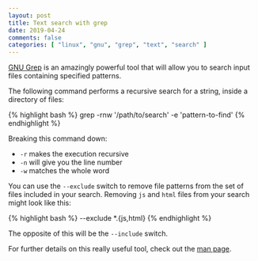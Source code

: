 ```yaml
---
layout: post
title: Text search with grep
date: 2019-04-24
comments: false
categories: [ "linux", "gnu", "grep", "text", "search" ]
---
```


[GNU Grep](https://www.gnu.org/software/grep/) is an amazingly powerful tool that will allow you to search input files containing specified patterns. 

The following command performs a recursive search for a string, inside a directory of files:

{% highlight bash %}
grep -rnw '/path/to/search' -e 'pattern-to-find'
{% endhighlight %}

Breaking this command down:

* `-r` makes the execution recursive
* `-n` will give you the line number
* `-w` matches the whole word

You can use the `--exclude` switch to remove file patterns from the set of files included in your search. Removing `js` and `html` files from your search might look like this:

{% highlight bash %}
--exclude *.{js,html}
{% endhighlight %}

The opposite of this will be the `--include` switch.

For further details on this really useful tool, check out the [man page](http://linuxcommand.org/lc3_man_pages/grep1.html).
